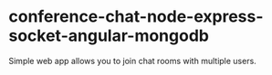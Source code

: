 # conference-chat-node-express-socket-angular-mongodb
Simple web app allows you to join chat rooms with multiple users.

